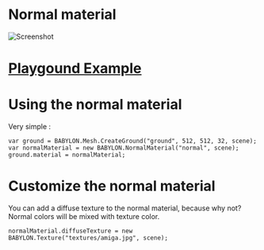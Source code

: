 # Normal material

![Screenshot](/img/extensions/materials/normal.jpg)

# [Playgound Example]( https://www.babylonjs-playground.com/#22VQKB)

# Using the normal material

Very simple : 
```
var ground = BABYLON.Mesh.CreateGround("ground", 512, 512, 32, scene);
var normalMaterial = new BABYLON.NormalMaterial("normal", scene);
ground.material = normalMaterial;
```

# Customize the normal material

You can add a diffuse texture to the normal material, because why not?
Normal colors will be mixed with texture color.

```
normalMaterial.diffuseTexture = new BABYLON.Texture("textures/amiga.jpg", scene);
```

